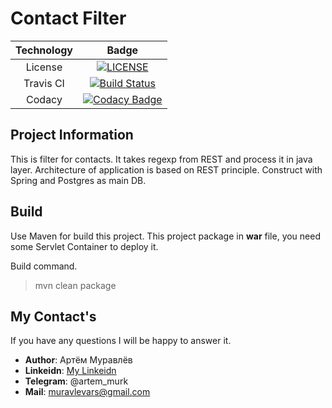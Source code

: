 # Contact Filter

| Technology     | Badge |
|:--------------:|:-----:|
| License        | [![LICENSE](https://img.shields.io/badge/LICENSE-Apache%202.0-blue.svg)](LICENSE) |
| Travis CI      | [![Build Status](https://travis-ci.com/ArtemMurk/ContactFilter.svg?branch=master)](https://travis-ci.com/ArtemMurk/ContactFilter) |
| Codacy         | [![Codacy Badge](https://api.codacy.com/project/badge/Grade/087dde42767b4f30a572d705e1306860)](https://www.codacy.com/app/ArtemMurk/ContactFilter?utm_source=github.com&amp;utm_medium=referral&amp;utm_content=ArtemMurk/ContactFilter&amp;utm_campaign=Badge_Grade) |


## Project Information
This is filter for contacts. 
It takes regexp from REST and process it in java layer. 
Architecture of application is based on REST principle. 
Construct with Spring and Postgres as main DB. 

## Build

Use Maven for build this project. 
This project package in **war** file, you need some Servlet Container to deploy it.
 
Build command.
> mvn clean package

## My Contact's 
If you have any questions I will be happy to answer it.
 
* **Author**: Артём Муравлёв
* **Linkeidn**: [My Linkeidn](https://linkedin.com/in/artem-muravlov)
* **Telegram**: @artem_murk
* **Mail**: muravlevars@gmail.com